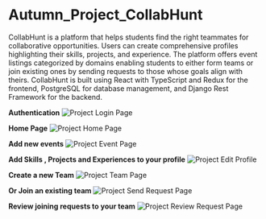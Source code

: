 # Autumn_Project_CollabHunt
CollabHunt is a platform that helps students find the right teammates for collaborative opportunities. Users can create comprehensive profiles highlighting their skills, projects, and experience. The platform offers event listings categorized by domains enabling students to either form teams or join existing ones by sending requests to those whose goals align with theirs. CollabHunt is built using React with TypeScript and Redux for the frontend, PostgreSQL for database management, and Django Rest Framework for the backend.

**Authentication**
![Project Login Page](https://github.com/user-attachments/assets/8d83185c-f8dd-4d3a-aaac-c08d0f858e4a)

**Home Page**
![Project Home Page](https://github.com/user-attachments/assets/0a3444b3-958d-4cd4-ad9e-880749c64143)

**Add new events**
![Project Event Page](https://github.com/user-attachments/assets/8970adeb-424e-4353-9348-b7ab0d8afcbb)

**Add Skills , Projects and Experiences to your profile**
![Project Edit Profile](https://github.com/user-attachments/assets/8ee4bfcc-2557-418f-a2b2-2a9ac9a96311)

**Create a new Team**
![Project Team Page](https://github.com/user-attachments/assets/3b5a38d6-84db-44b8-b287-dad1d88fffcb)

**Or Join an existing team**
![Project Send Request Page](https://github.com/user-attachments/assets/4564ae5f-f739-4573-b764-104ad7c90cc8)

**Review joining requests to your team**
![Project Review Request Page](https://github.com/user-attachments/assets/5a586024-1e2a-4ffd-bb91-9edc250ec22f)






